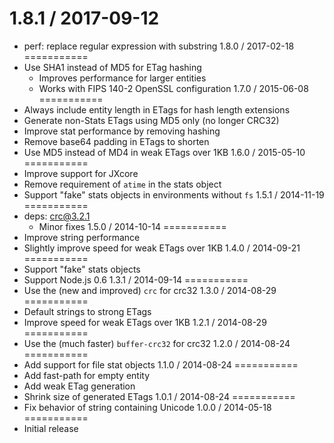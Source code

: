 1.8.1 / 2017-09-12
===========
  * perf: replace regular expression with substring
1.8.0 / 2017-02-18
===========
  * Use SHA1 instead of MD5 for ETag hashing
    - Improves performance for larger entities
    - Works with FIPS 140-2 OpenSSL configuration
1.7.0 / 2015-06-08
===========
  * Always include entity length in ETags for hash length extensions
  * Generate non-Stats ETags using MD5 only (no longer CRC32)
  * Improve stat performance by removing hashing
  * Remove base64 padding in ETags to shorten
  * Use MD5 instead of MD4 in weak ETags over 1KB
1.6.0 / 2015-05-10
===========
  * Improve support for JXcore
  * Remove requirement of `atime` in the stats object
  * Support "fake" stats objects in environments without `fs`
1.5.1 / 2014-11-19
===========
  * deps: crc@3.2.1
    - Minor fixes
1.5.0 / 2014-10-14
===========
  * Improve string performance
  * Slightly improve speed for weak ETags over 1KB
1.4.0 / 2014-09-21
===========
  * Support "fake" stats objects
  * Support Node.js 0.6
1.3.1 / 2014-09-14
===========
  * Use the (new and improved) `crc` for crc32
1.3.0 / 2014-08-29
===========
  * Default strings to strong ETags
  * Improve speed for weak ETags over 1KB
1.2.1 / 2014-08-29
===========
  * Use the (much faster) `buffer-crc32` for crc32
1.2.0 / 2014-08-24
===========
  * Add support for file stat objects
1.1.0 / 2014-08-24
===========
  * Add fast-path for empty entity
  * Add weak ETag generation
  * Shrink size of generated ETags
1.0.1 / 2014-08-24
===========
  * Fix behavior of string containing Unicode
1.0.0 / 2014-05-18
===========
  * Initial release
